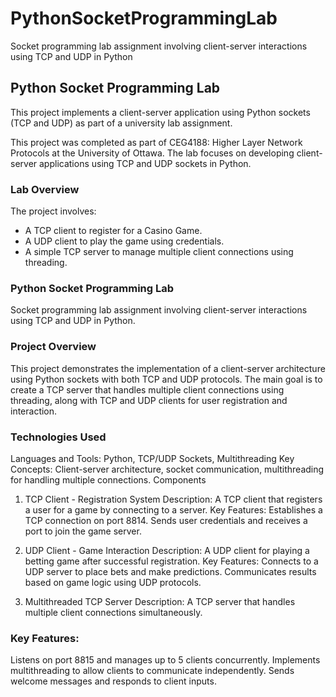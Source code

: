 # PythonSocketProgrammingLab
Socket programming lab assignment involving client-server interactions using TCP and UDP in Python

## Python Socket Programming Lab

This project implements a client-server application using Python sockets (TCP and UDP) as part of a university lab assignment.

This project was completed as part of CEG4188: Higher Layer Network Protocols at the University of Ottawa. The lab focuses on developing client-server applications using TCP and UDP sockets in Python. 

### Lab Overview
The project involves:
- A TCP client to register for a Casino Game.
- A UDP client to play the game using credentials.
- A simple TCP server to manage multiple client connections using threading.

### Python Socket Programming Lab
Socket programming lab assignment involving client-server interactions using TCP and UDP in Python.

### Project Overview
This project demonstrates the implementation of a client-server architecture using Python sockets with both TCP and UDP protocols. The main goal is to create a TCP server that handles multiple client connections using threading, along with TCP and UDP clients for user registration and interaction.

### Technologies Used
Languages and Tools: Python, TCP/UDP Sockets, Multithreading
Key Concepts: Client-server architecture, socket communication, multithreading for handling multiple connections.
Components

1. TCP Client - Registration System
Description: A TCP client that registers a user for a game by connecting to a server.
Key Features:
Establishes a TCP connection on port 8814.
Sends user credentials and receives a port to join the game server.

2. UDP Client - Game Interaction
Description: A UDP client for playing a betting game after successful registration.
Key Features:
Connects to a UDP server to place bets and make predictions.
Communicates results based on game logic using UDP protocols.

3. Multithreaded TCP Server
Description: A TCP server that handles multiple client connections simultaneously.

### Key Features:
Listens on port 8815 and manages up to 5 clients concurrently.
Implements multithreading to allow clients to communicate independently.
Sends welcome messages and responds to client inputs.


  
